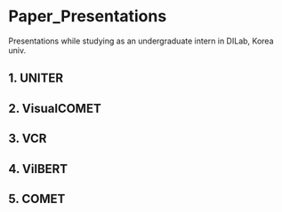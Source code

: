 # Paper_Presentations
Presentations while studying as an undergraduate intern in DILab, Korea univ.

## 1. UNITER

## 2. VisualCOMET

## 3. VCR

## 4. VilBERT

## 5. COMET
